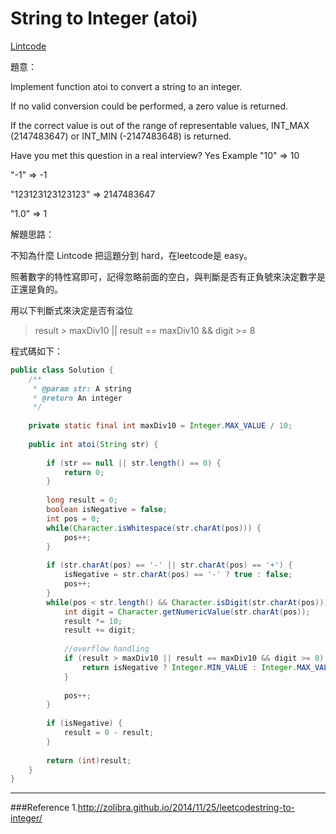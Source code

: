 # String to Integer (atoi)

[Lintcode](http://www.lintcode.com/en/problem/string-to-integeratoi/)

題意：

Implement function atoi to convert a string to an integer.

If no valid conversion could be performed, a zero value is returned.

If the correct value is out of the range of representable values, INT_MAX (2147483647) or INT_MIN (-2147483648) is returned.

Have you met this question in a real interview? Yes
Example
"10" => 10

"-1" => -1

"123123123123123" => 2147483647

"1.0" => 1



解題思路：

不知為什麼 Lintcode 把這題分到 hard，在leetcode是 easy。

照著數字的特性寫即可，記得忽略前面的空白，與判斷是否有正負號來決定數字是正還是負的。

用以下判斷式來決定是否有溢位
>result > maxDiv10 || result == maxDiv10 && digit >= 8

程式碼如下：

```java
public class Solution {
    /**
     * @param str: A string
     * @return An integer
     */
     
    private static final int maxDiv10 = Integer.MAX_VALUE / 10;
    
    public int atoi(String str) {
        
        if (str == null || str.length() == 0) {
            return 0;
        }
        
        long result = 0;
        boolean isNegative = false;
        int pos = 0;
        while(Character.isWhitespace(str.charAt(pos))) {
            pos++;
        } 
        
        if (str.charAt(pos) == '-' || str.charAt(pos) == '+') {
            isNegative = str.charAt(pos) == '-' ? true : false;
            pos++;
        }
        while(pos < str.length() && Character.isDigit(str.charAt(pos))) {
            int digit = Character.getNumericValue(str.charAt(pos));
            result *= 10;
            result += digit;
            
            //overflow handling
            if (result > maxDiv10 || result == maxDiv10 && digit >= 8) {
                return isNegative ? Integer.MIN_VALUE : Integer.MAX_VALUE;
            }
            
            pos++;
        }
        
        if (isNegative) {
            result = 0 - result;
        }
        
        return (int)result;
    }
}

```

---
###Reference
1.http://zolibra.github.io/2014/11/25/leetcodestring-to-integer/